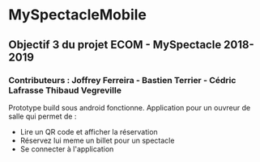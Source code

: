 # MySpectacleMobile

## Objectif 3 du projet ECOM - MySpectacle 2018-2019

### Contributeurs : Joffrey Ferreira - Bastien Terrier - Cédric Lafrasse  Thibaud Vegreville

Prototype build sous android fonctionne. Application pour un ouvreur de salle qui permet de :
* Lire un QR code et afficher la réservation
* Réservez lui meme un billet pour un spectacle
* Se connecter à l'application 

